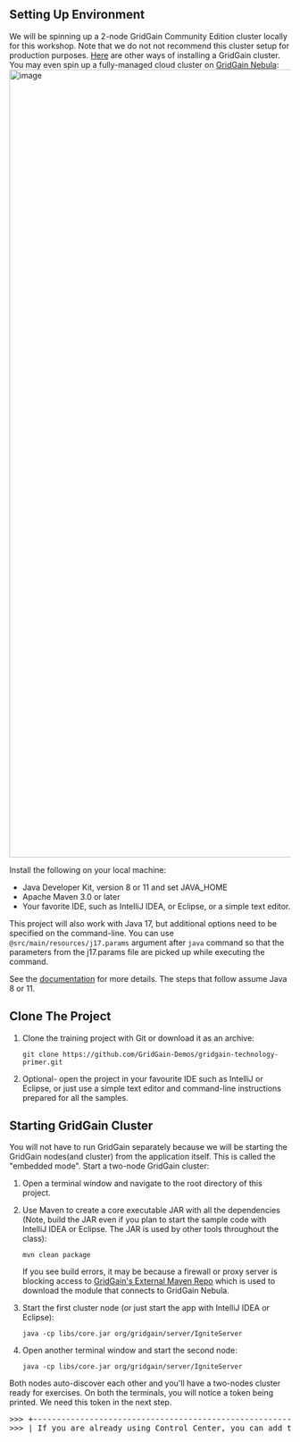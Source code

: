  
## Setting Up Environment
We will be spinning up a 2-node GridGain Community Edition cluster locally for this workshop. Note that we do not not recommend this cluster setup for production purposes. [Here](https://www.gridgain.com/docs/latest/installation-guide) are other ways of installing a GridGain cluster. You may even spin up a fully-managed cloud cluster on [GridGain Nebula](https://portal.gridgain.com/):
<img width="1411" alt="image" src="https://github.com/user-attachments/assets/67be946e-ef76-4ad4-9953-96ab1379593e" />


Install the following on your local machine:
* Java Developer Kit, version 8 or 11 and set JAVA_HOME
* Apache Maven 3.0 or later
* Your favorite IDE, such as IntelliJ IDEA, or Eclipse, or a simple text editor.

This project will also work with Java 17, but additional options need
to be specified on the command-line. You can use `@src/main/resources/j17.params` argument
after `java` command so that the parameters from the j17.params file are picked up while executing the command.

See the [documentation](https://ignite.apache.org/docs/latest/setup#running-ignite-with-java-11-or-later)
for more details. The steps that follow assume Java 8 or 11.

## Clone The Project

1. Clone the training project with Git or download it as an archive:
    <pre><code>git clone https://github.com/GridGain-Demos/gridgain-technology-primer.git</code></pre>
    
2. Optional- open the project in your favourite IDE such as IntelliJ or Eclipse, or just use a simple text editor
and command-line instructions prepared for all the samples.    

## Starting GridGain Cluster

You will not have to run GridGain separately because we will be starting the GridGain nodes(and cluster) from the application itself. This is called the "embedded mode". Start a two-node GridGain cluster:

1. Open a terminal window and navigate to the root directory of this project.

2. Use Maven to create a core executable JAR with all the dependencies (Note, build the JAR even if you plan to
start the sample code with IntelliJ IDEA or Eclipse. The JAR is used by other tools throughout the class):
    <pre><code>mvn clean package</code></pre>
    
   If you see build errors, it may be because a firewall or proxy server is blocking access to
[GridGain's External Maven Repo](https://www.gridgainsystems.com/nexus/content/repositories/external) which is used
to download the module that connects to GridGain Nebula.
3. Start the first cluster node (or just start the app with IntelliJ IDEA or Eclipse):
    <pre><code>java -cp libs/core.jar org/gridgain/server/IgniteServer</code></pre>

4. Open another terminal window and start the second node:
    <pre><code>java -cp libs/core.jar org/gridgain/server/IgniteServer</code></pre>

Both nodes auto-discover each other and you'll have a two-nodes cluster ready for exercises. On both the terminals, you will notice a token being printed. We need this token in the next step.
<pre>>>> +---------------------------------------------------------------------------------------------------+
>>> | If you are already using Control Center, you can add the cluster manually using a one-time token: |
</pre>
